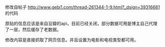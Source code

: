 修改自帖子 http://www.gebi1.com/thread-261344-1-9.html?_dsign=39316681 的代码

原贴的信息应该是来自豆瓣的api，目前已经关闭，部分数据可用是博主自己代理了一层，然后缓存了老数据。

修改内容是直接抓取了网页信息。并且设置为电影和电视类型都可用。
